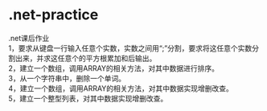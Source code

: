 # .net-practice
.net课后作业  
1，要求从键盘一行输入任意个实数，实数之间用“;”分割，要求将这任意个实数分割出来，并求这任意个的平方根累加和后输出。  
2，建立一个数组，调用ARRAY的相关方法，对其中数据进行排序。  
3，从一个字符串中，删除一个单词。  
4，建立一个数组，调用ARRAY的相关方法，对其中数据实现增删改查。  
5，建立一个整型列表，对其中数据实现增删改查。
